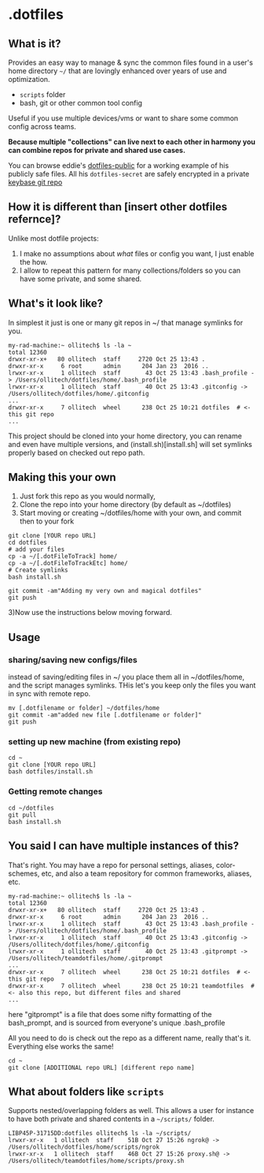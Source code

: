 # .dotfiles

## What is it?
Provides an easy way to manage & sync the common files found in a user's home directory `~/` that are lovingly enhanced over years of use and optimization.
- `scripts` folder
- bash, git or other common tool config

Useful if you use multiple devices/vms or want to share some common config across teams.



**Because multiple "collections" can live next to each other in harmony you can combine repos for private and shared use cases.**

You can browse eddie's [dotfiles-public](https://github.com/eddiewebb/dotfiles-public) for a working example of his publicly safe files. All his `dotfiles-secret` are safely encrypted in a private [keybase git repo](https://keybase.io/blog/encrypted-git-for-everyone)

## How it is different than [insert other dotfiles refernce]?
Unlike most dotfile projects:
1) I make no assumptions about *what* files or config you want, I just enable the how.
2) I allow to repeat this pattern for many collections/folders so you can have some private, and some shared.


## What's it look like?
In simplest it just is one or many git repos in ~/ that manage symlinks for you.

```
my-rad-machine:~ ollitech$ ls -la ~
total 12360
drwxr-xr-x+   80 ollitech  staff     2720 Oct 25 13:43 .
drwxr-xr-x     6 root      admin      204 Jan 23  2016 ..
lrwxr-xr-x     1 ollitech  staff       43 Oct 25 13:43 .bash_profile -> /Users/ollitech/dotfiles/home/.bash_profile
lrwxr-xr-x     1 ollitech  staff       40 Oct 25 13:43 .gitconfig -> /Users/ollitech/dotfiles/home/.gitconfig
...
drwxr-xr-x     7 ollitech  wheel      238 Oct 25 10:21 dotfiles  # <- this git repo
...
```

This project should be cloned into your home directory, you can rename and even have multiple versions, and (install.sh)[install.sh] will set symlinks properly based on checked out repo path.

## Making this your own

1) Just fork this repo as you would normally,
2) Clone the repo into your home directory (by default as ~/dotfiles) 
2) Start moving or creating ~/dotfiles/home with your own, and commit then to your fork
```
git clone [YOUR repo URL] 
cd dotfiles
# add your files
cp -a ~/[.dotFileToTrack] home/
cp -a ~/[.dotFileToTrackEtc] home/
# Create symlinks
bash install.sh

git commit -am"Adding my very own and magical dotfiles"
git push
```
3)Now use the instructions below moving forward.

## Usage

### sharing/saving new configs/files
instead of saving/editing files in ~/ you place them all in ~/dotfiles/home, and the script manages symlinks.  THis let's you keep only the files you want in sync with remote repo.

```
mv [.dotfilename or folder] ~/dotfiles/home
git commit -am"added new file [.dotfilename or folder]"
git push
```


### setting up new machine (from existing repo)

```
cd ~
git clone [YOUR repo URL] 
bash dotfiles/install.sh
```

### Getting remote changes

```
cd ~/dotfiles
git pull
bash install.sh
```


## You said I can have multiple instances of this?
That's right. You may have a repo for personal settings, aliases, color-schemes, etc, and also a team repository for common frameworks, aliases, etc.

```
my-rad-machine:~ ollitech$ ls -la ~
total 12360
drwxr-xr-x+   80 ollitech  staff     2720 Oct 25 13:43 .
drwxr-xr-x     6 root      admin      204 Jan 23  2016 ..
lrwxr-xr-x     1 ollitech  staff       43 Oct 25 13:43 .bash_profile -> /Users/ollitech/dotfiles/home/.bash_profile
lrwxr-xr-x     1 ollitech  staff       40 Oct 25 13:43 .gitconfig -> /Users/ollitech/dotfiles/home/.gitconfig
lrwxr-xr-x     1 ollitech  staff       40 Oct 25 13:43 .gitprompt -> /Users/ollitech/teamdotfiles/home/.gitprompt
...
drwxr-xr-x     7 ollitech  wheel      238 Oct 25 10:21 dotfiles  # <- this git repo
drwxr-xr-x     7 ollitech  wheel      238 Oct 25 10:21 teamdotfiles  # <- also this repo, but different files and shared
...
```

here "gitprompt" is a file that does some nifty formatting of the bash_prompt, and is sourced from everyone's unique .bash_profile

All you need to do is check out the repo as a different name, really that's it. Everything else works the same!

```
cd ~
git clone [ADDITIONAL repo URL] [different repo name]
```

## What about folders like `scripts`

Supports nested/overlapping folders as well.  This allows a user for instance to have both private and shared contents in a `~/scripts/` folder.

```
LIBP45P-31715DD:dotfiles ollitech$ ls -la ~/scripts/
lrwxr-xr-x   1 ollitech  staff    51B Oct 27 15:26 ngrok@ -> /Users/ollitech/dotfiles/home/scripts/ngrok
lrwxr-xr-x   1 ollitech  staff    46B Oct 27 15:26 proxy.sh@ -> /Users/ollitech/teamdotfiles/home/scripts/proxy.sh
```




